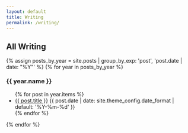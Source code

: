 ```yaml
---
layout: default
title: Writing
permalink: /writing/
---
```


<section>
  <h2>All Writing</h2>
  {% assign posts_by_year = site.posts | group_by_exp: 'post', 'post.date | date: "%Y"' %}
  {% for year in posts_by_year %}
    <h3 class="muted" style="margin-top:1.25rem;">{{ year.name }}</h3>
    <ul class="post-list">
      {% for post in year.items %}
        <li>
          <a href="{{ post.url | relative_url }}">{{ post.title }}</a>
          <time datetime="{{ post.date | date_to_xmlschema }}">{{ post.date | date: site.theme_config.date_format | default: '%Y-%m-%d' }}</time>
        </li>
      {% endfor %}
    </ul>
  {% endfor %}
</section>
